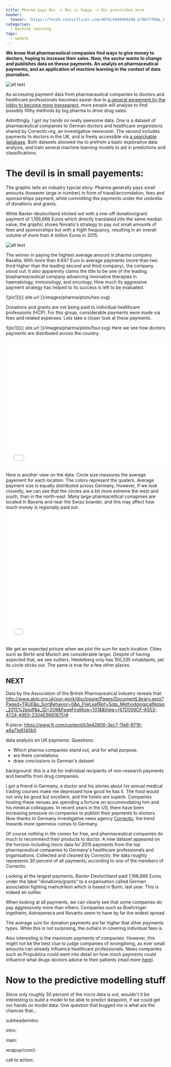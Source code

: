 ```yaml
---
title: Pharma pays Doc -> Doc is happy -> Doc prescribes more
header:
  teaser: 'https://farm5.staticflickr.com/4076/4940499208_b79b77fb0a_z.jpg'
categories:
  - machine learning
tags:
  - update
---
```


**We know that pharmaceutical companies find ways to give money to doctors, hoping to increase their sales. Now, the sector wants to change and publishes data on thesse payments. An analyis on pharmaceutical payments, and an application of machine learning in the context of data journalism.**

![alt text](/images/pharma/header.jpg)

As accessing payment data from pharmaceutical companies to doctors and healthcare professionals becomes easier due to [a general agreement by the lobby to become more transparent](https://www.ft.com/content/b3e42806-3ec7-11e6-8716-a4a71e8140b0), more people will analyse to find possibly filthy methods by big pharma to drive drug sales.

Admittingly, I got my hands on really awesome data. One is a dataset of pharmaceutical companies to German doctors and healthcare origanistons shared by Correctiv.org, an investigative newsroom. The second includes payments to doctors in the UK, and is freely accessible via [a searchable database](http://www.abpi.org.uk/our-work/disclosure/Pages/DocumentLibrary.aspx). Both datasets aloowed me to prefrom a basic explorative data analysis, and train several machine learning models to aid in predictions and classifications.

# The devil is in small payements:

The graphic tells an industry typcial story: Pharma generally pays small amounts (however large in number) in form of travel/accomdation, fees and sponsorships payment, while committing the payments under the umbrella of donations and grants.

While Baxter-deutschland sticked out with a one-off donation/grant payment of 1,166,666 Euros which directly translated into the same median value, the graphic shows Novatis's strategy to pay out small amounts of fees and sponsorships but with a higth frequancy, resulting in an overall volume of more than 4 million Euros in 2015.

![alt text](/images/pharma/plots/one.svg)

The winner in paying the highest average amount is pharma company Baxalta. With more than 6.647 Euro in average payments (more than two third higher than the leading second and third company), the company stood out. It also apparently claims the title to be one of the leading biopharmaceutical company advancing innovative therapies in haematology, immunology, and oncology. How much its aggressive payment strategy has helped to its success is left to be evaluated.

![pic1]({{ site.url }}/images/pharma/plots/two.svg)

Donations and grants are not being paid to individual healthcare professionls (HCP). For this group, considerable payments were made via fees and related expenses. Lets take a closer look at these payments.

![pic1]({{ site.url }}/images/pharma/plots/four.svg) Here we see how doctors payments are distributed across the country.

<iframe width="100%" height="400px" src="{{ site.url }}/images/pharma/plots/map.html" frameborder="0" allowfullscreen="">
</iframe>

Here is another view on the data. Circle size measures the average payement for each location. The colors represent the quaters. Average payment size is equally distributed across Germany, However, if we look closedly, we can see that the circles are a bit more extreme the west and south, than in the north-east. Many large pharmaceitical comapnies are located in Bavaria and near the Swiss boarder, and this may affect how much money is regionally paid out.

<iframe width="100%" height="400px" src="{{ site.url }}/images/pharma/plots/map2.html" frameborder="0" allowfullscreen="">
</iframe>

We get an expected picture when we plot the sum for each location. Cities such as Berlin and Munich are considerable larger. Despite of having expected that, we see outliers. Heidelberg only has 150,335 inhabitants, yet its circle sticks out. The same is true for a few other places.

## NEXT

Data by the Association of the British Pharmaceutical Industry reveals that: <http://www.abpi.org.uk/our-work/disclosure/Pages/DocumentLibrary.aspx?Paged=TRUE&p_SortBehavior=0&p_FileLeafRef=Sobi_MethodologicalNotes_2015%2epdf&p_ID=209&PageFirstRow=101&&View={67D056CF-A553-4724-A9E6-230AE9681875}#>

ft piece: <https://www.ft.com/content/b3e42806-3ec7-11e6-8716-a4a71e8140b0>

data analysis on UK payments. Questions:

- Which pharma companies stand out, and for what purpose.
- are there correlations
- draw conclusions to German's dataset

background: this is a list for individual recipients of non-research payments and benefits from drug companies.

I got a friend in Germany, a doctor and his stories about his annual medical trading courses make me depressed how good he has it. The food would not only be good but excellent, and the hotels are superb. Companies hosting these venues are spending a fortune on accommodating him and his medical colleagues. In recent years in the US, there have been increasing pressure on companies to publish their payments to doctors. Now thanks to Germany investigative news agency [Correctiv](https://correctiv.org/recherchen/euros-fuer-aerzte/artikel/2016/07/26/keiner-ist-so-nett-wie-der-pharmareferent/), the trend towards more openness comes to Germany.

Of course nothing in life comes for free, and pharmaceutical companies do much to recommend their products to doctor. A new dataset appeared on the horizon including micro data for 2015 payments from the top pharmaceutical companies to Germany's healthcare professionals and organisations. Collected and cleaned by Correctiv, the data roughly represents 30 percent of all payments, according to one of the members of Correctiv.

Looking at the largest payments, Baxter-Deutschland paid 1,166,666 Euros under the label "donations/grants" to a organisation called German association fighting malnutrition which is based in Bonn, last year. This is indeed an outlier.

When looking at all payments, we can clearly see that some companies do pay aggressively more than others. Companies such as Boehringer Ingelheim, Astrazeneca and Novartis seem to have by far the widest spread.

The average sum for donation payments are far higher that other payments types. While this is not surprising, the outliers in covering individual fees is.

Also interesting is the maximum payments of companies. However, this might not be the best clue to judge companies of wrongdoing, as ever small amounts can already influence healthcare professionals. News companies such as Propublica could went into detail on how much payments could influence what drugs doctors advice to their patients (read more [here](https://correctiv.org/recherchen/euros-fuer-aerzte/artikel/2016/07/26/keiner-ist-so-nett-wie-der-pharmareferent/)).

# Now to the predictive modelling stuff

Since only roughly 30 percent of the micro data is out, wouldn't it be interesting to build a model to be able to predict datapoint, if we could get our hands on model data. One question that bugged me is what are the chances that...

subheaderintro:

intro:

main:

wrapup/concl:

call to action:
